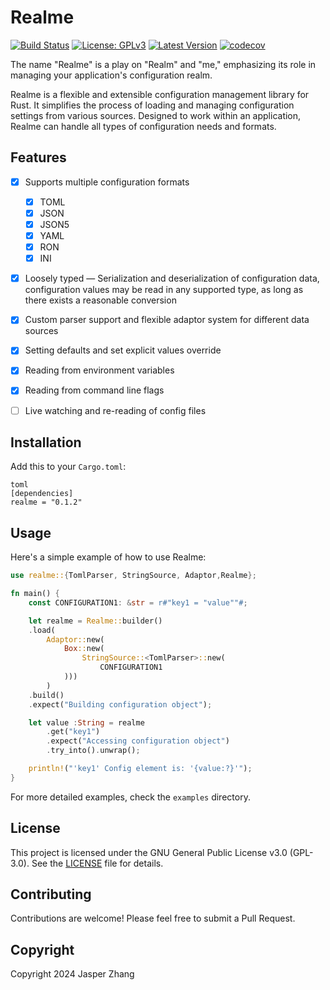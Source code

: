 # Realme
[![Build Status](https://travis-ci.org/VainJoker/realme.svg?branch=main)](https://travis-ci.org/VainJoker/realme) [![License: GPLv3](https://img.shields.io/badge/License-GPL-green.svg)](https://opensource.org/license/gpl-3-0) [![Latest Version](https://img.shields.io/crates/v/realme.svg)](https://crates.io/crates/realme) [![codecov](https://codecov.io/github/VainJoker/realme/graph/badge.svg?token=KF87R60IJ1)](https://codecov.io/github/VainJoker/realme)

The name "Realme" is a play on "Realm" and "me," emphasizing its role in managing your application's configuration realm. 

Realme is a flexible and extensible configuration management library for Rust. It simplifies the process of loading and managing configuration settings from various sources. Designed to work within an application, Realme can handle all types of configuration needs and formats.

## Features

- [x] Supports multiple configuration formats
    - [x] TOML
    - [x] JSON
    - [x] JSON5
    - [x] YAML
    - [x] RON
    - [x] INI
- [x] Loosely typed — Serialization and deserialization of configuration data, configuration values may be read in any supported type, as long as there exists a reasonable conversion
- [x] Custom parser support and flexible adaptor system for different data sources
- [x] Setting defaults and set explicit values override
- [x] Reading from environment variables
- [x] Reading from command line flags
- [ ] Live watching and re-reading of config files


## Installation

Add this to your `Cargo.toml`:

```
toml
[dependencies]
realme = "0.1.2"
```


## Usage

Here's a simple example of how to use Realme:

```rust
use realme::{TomlParser, StringSource, Adaptor,Realme};

fn main() {
    const CONFIGURATION1: &str = r#"key1 = "value""#;

    let realme = Realme::builder()
    .load(
        Adaptor::new(
            Box::new(
                StringSource::<TomlParser>::new(
                    CONFIGURATION1
            )))
        )
    .build()
    .expect("Building configuration object");

    let value :String = realme
        .get("key1")
        .expect("Accessing configuration object")
        .try_into().unwrap();

    println!("'key1' Config element is: '{value:?}'");
}
```

For more detailed examples, check the `examples` directory.

## License

This project is licensed under the GNU General Public License v3.0 (GPL-3.0). See the [LICENSE](LICENSE) file for details.

## Contributing

Contributions are welcome! Please feel free to submit a Pull Request.

## Copyright

Copyright 2024 Jasper Zhang